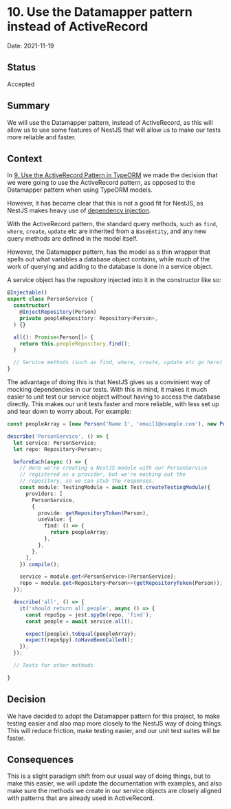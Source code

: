 # 10. Use the Datamapper pattern instead of ActiveRecord

Date: 2021-11-19

## Status

Accepted

## Summary

We will use the Datamapper pattern, instead of ActiveRecord, as this
will allow us to use some features of NestJS that will allow us to
make our tests more reliable and faster.

## Context

In [9. Use the ActiveRecord Pattern in TypeORM](./0009-use-the-activerecord-pattern-in-typeorm.md)
we made the decision that we were going to use the ActiveRecord
pattern, as opposed to the Datamapper pattern when using TypeORM
models.

However, it has become clear that this is not a good fit for NestJS,
as NestJS makes heavy use of [dependency injection](https://en.wikipedia.org/wiki/Dependency_injection).

With the ActiveRecord pattern, the standard query methods, such as
`find`, `where`, `create`, `update` etc are inherited from a
`BaseEntity`, and any new query methods are defined in the model
itself.

However, the Datamapper pattern, has the model as a thin wrapper that
spells out what variables a database object contains, while much of
the work of querying and adding to the database is done in a service
object.

A service object has the repository injected into it in the
constructor like so:

```typescript
@Injectable()
export class PersonService {
  constructor(
    @InjectRepository(Person)
    private peopleRepository: Repository<Person>,
  ) {}

  all(): Promise<Person[]> {
    return this.peopleRepository.find();
  }

  // Service methods (such as find, where, create, update etc go here)
}
```

The advantage of doing this is that NestJS gives us a convinient
way of mocking dependencies in our tests. With this in mind, it makes
it much easier to unit test our service object without having to
access the database directly. This makes our unit tests faster and
more reliable, with less set up and tear down to worry about. For
example:

```typescript
const peopleArray = [new Person('Name 1', 'email1@example.com'), new Person('Name 2', 'email2@example.com')];

describe('PersonService', () => {
  let service: PersonService;
  let repo: Repository<Person>;

  beforeEach(async () => {
    // Here we're creating a NestJS module with our PersonService
    // registered as a provider, but we're mocking out the
    // repository, so we can stub the responses.
    const module: TestingModule = await Test.createTestingModule({
      providers: [
        PersonService,
        {
          provide: getRepositoryToken(Person),
          useValue: {
            find: () => {
              return peopleArray;
            },
          },
        },
      ],
    }).compile();

    service = module.get<PersonService>(PersonService);
    repo = module.get<Repository<Person>>(getRepositoryToken(Person));
  });

  describe('all', () => {
    it('should return all people', async () => {
      const repoSpy = jest.spyOn(repo, 'find');
      const people = await service.all();

      expect(people).toEqual(peopleArray);
      expect(repoSpy).toHaveBeenCalled();
    });
  });

  // Tests for other methods

}
```

## Decision

We have decided to adopt the Datamapper pattern for this project, to
make testing easier and also map more closely to the NestJS way of
doing things. This will reduce friction, make testing easier, and our
unit test suites will be faster.

## Consequences

This is a slight paradigm shift from our usual way of doing things,
but to make this easier, we will update the documentation with
examples, and also make sure the methods we create in our service
objects are closely aligned with patterns that are already used in
ActiveRecord.
